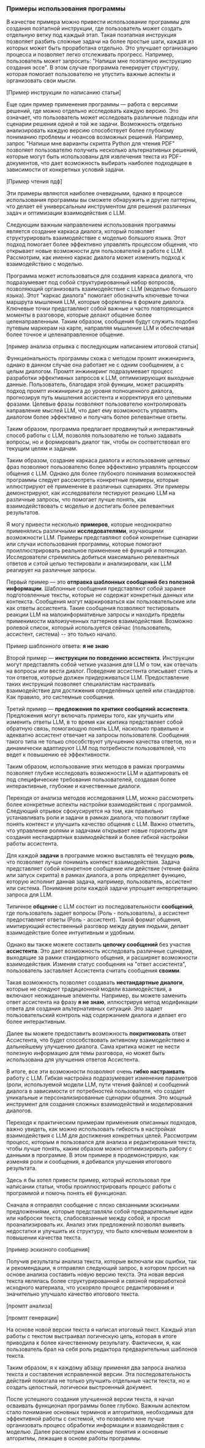 ### Примеры использования программы

В качестве примера можно привести использование программы для создания поэтапной инструкции, где пользователь может создать отдельную ветку под каждый этап. Такая поэтапная инструкция позволяет разбить сложные задачи на более простые шаги, каждая из которых может быть проработана отдельно. Это улучшает организацию процесса и позволяет легко отслеживать прогресс. Например, пользователь может запросить: "Напиши мне поэтапную инструкцию создания эссе". В этом случае программа генерирует структуру, которая помогает пользователю не упустить важные аспекты и организовать свои мысли.

[Пример инструкции по написанию статьи]

Еще один пример применения программы — работа с версиями решений, где можно отдельно исследовать каждую версию. Это означает, что пользователь может исследовать различные подходы или сценарии решения одной и той же задачи. Возможность отдельно анализировать каждую версию способствует более глубокому пониманию проблемы и нюансов возможных решений. Например, запрос "Напиши мне варианты скрипта Python для чтения PDF" позволяет пользователю получить несколько альтернативных решений, которые могут быть использованы для извлечения текста из PDF-документов, что дает возможность выбирать наиболее подходящее в зависимости от конкретных условий задачи.

 [Пример чтения пдф]

Эти примеры являются наиболее очевидными, однако в процессе использования программы вы сможете обнаружить и другие паттерны, что делает её универсальным инструментом для решения различных задач и оптимизации взаимодействия с LLM.

Следующим важным направлением использования программы является создание каркаса диалога, который позволяет структурировать взаимодействие с моделью большого языка. Этот подход помогает более эффективно управлять процессом общения, что открывает новые возможности для пользователей в работе с LLM. Рассмотрим, как именно каркас диалога может изменить подход к взаимодействию с моделью.




Программа может использоваться для создания каркаса диалога, что подразумевает под собой структурированный набор вопросов, позволяющий организовать взаимодействие с LLM (моделью большого языка). Этот "каркас диалога" помогает обозначить ключевые точки маршрута мышления LLM, которые оформлены в формате диалога. Ключевые точки представляют собой важные и часто повторяющиеся моменты в разговоре, которые делают общение более целенаправленным. Таким образом, сообщения будут служить подобно путевым маркерам на карте, направляя мышление LLM и обеспечивая более точное и целенаправленное общение.

[пример анализа отрывка с последующим написанием итоговой статьи]

Функциональность программы схожа с методом промпт инжиниринга, однако в данном случае она работает не с одним сообщением, а с целым диалогом. Промпт инжиниринг подразумевает процесс разработки эффективных запросов к LLM, оптимизирующих выходные данные. Пользователь, благодаря этой функции, может расширять подход промпт инжиниринга до уровня полноценного диалога, прогнозируя путь мышления ассистента и корректируя его целевыми фразами. Целевые фразы позволяют пользователю контролировать направление мыслей LLM, что дает ему возможность управлять диалогом более эффективно и получать более релевантные ответы.

Таким образом, программа предлагает продвинутый и интерактивный способ работы с LLM, позволяя пользователю не только задавать вопросы, но и формировать диалог так, чтобы он соответствовал его текущим целям и задачам.

Таким образом, создание каркаса диалога и использование целевых фраз позволяют пользователю более эффективно управлять процессом общения с LLM. Однако для более глубокого понимания возможностей программы следует рассмотреть конкретные примеры, которые иллюстрируют её применение в различных сценариях. Эти примеры демонстрируют, как исследователи тестируют реакцию LLM на различные запросы, что помогает лучше понять, как взаимодействовать с моделью и достигать более релевантных результатов.




Я могу привести несколько **примеров**, которые неоднократно применялись различными **исследователями**, изучающими возможности LLM. Примеры представляют собой конкретные сценарии или случаи использования программы, которые помогают проиллюстрировать реальное применение её функций и потенциал. Исследователи стремились добиться максимально релевантных ответов и сэтой целью тестировали и анализировали, как LLM реагирует на различные запросы.

Первый пример — это **отправка шаблонных сообщений без полезной информации**. Шаблонные сообщения представляют собой заранее подготовленные тексты, которые не содержат конкретных данных или контекста. Сообщения могут маркироваться как пользовательские или как ответы ассистента. Такие сообщения позволяют тестировать реакции LLM на малоинформативные запросы и находить пределы применимости малоизученных паттернов взаимодействия.  Возможно ролевой список, который используется сейчас (пользователь, ассистент, система) -- это только начало.

Пример шаблонного ответа: **я не знаю**

Второй пример — **инструкции по поведению ассистента**. Инструкции могут представлять собой четкие указания для LLM о том, как отвечать на вопросы или вести диалог. Поведение ассистента описывает стиль и тон ответов, которые должен придерживаться LLM. Предоставление таких инструкций позволяет специалистам настраивать взаимодействие для достижения определённых целей или стандартов. Как правило, это системные сообщения.

Третий пример — **предложения по критике сообщений ассистента**. Предложения могут включать примеры того, как улучшить или изменить ответы LLM, в то время как критика представляет собой обратную связь, помогающую понять LLM, насколько правильно и адекватно ассистент отвечает на запросы пользователя. Сообщения такого типа не только способствуют улучшению качества ответов, но и динамически адаптируют LLM под потребности пользователей, что ведет к повышению её эффективности.

Таким образом, использование этих методов в рамках программы позволяет глубже исследовать возможности LLM и адаптировать её под специфические требования пользователей, создавая более интерактивные, глубокие и качественные диалоги.

Переходя от анализа методов исследования LLM, можно рассмотреть более конкретные аспекты настройки взаимодействия с программой. Следующий отрывок сфокусируется на том, как правильно устанавливать роли и задачи в рамках диалога, что позволит глубже понять контекст и улучшить качество общения с LLM. Важно отметить, что управление ролями и задачами открывает новые горизонты для создания нестандартных взаимодействий и более гибкой настройки работы ассистента.




Для каждой **задачи** в программе можно выставлять её текущую **роль**, что позволяет лучше понимать контекст взаимодействия. Задача представляет собой конкретное сообщение или действие (чтение файла или запуск скрипта) в рамках диалога, а роль определяет функцию, которую исполнит данная задача, например, пользователь, ассистент или система. Понимание роли каждой задачи упрощает интерпретацию запроса для LLM.

Типичное **общение** с LLM состоит из последовательности **сообщений**, где пользователь задает вопросы (Роль - пользователь), а ассистент предоставляет ответы (Роль - ассистент). Такой формат общения, имитирующий естественный разговор между двумя людьми, делает взаимодействие более интуитивным и удобным.

Однако вы также можете составить **цепочку сообщений** без участия **ассистента**. Это дает возможность исследовать различные сценарии, выходящие за рамки стандартного общения, и расширяет возможности взаимодействия. Изменяя статус сообщения на "ответ ассистента", пользователь заставляет Ассистента считать сообщения **своими**.

Такая возможность позволяет создавать **нестандартные диалоги**, которые не следуют традиционной модели взаимодействия, а включают неожиданные элементы. Например, вы можете заменить ответ ассистента на фразу **я не знаю**, иллюстрируя метод модификации ответа для создания альтернативных ситуаций. Это задает пользовательский контроль над содержанием диалога и делает его более интерактивным.

Далее вы можете предоставить возможность **покритиковать** ответ Ассистента, что будет способствовать активному взаимодействию и дальнейшему улучшению диалога. Сама критика может не нести полезную информацию для темы разговора, но может быть использована для улучшения ответов Ассистента.

В итоге, все эти возможности позволяют очень **гибко настраивать** работу с LLM. Гибкая настройка подразумевает изменение параметров (роли, используемой модели LLM, пути чтения файлов) и сообщений диалога в зависимости от потребностей пользователя, что создает уникальные и персонализированные сценарии общения. Это мощный инструмент для создания сложных взаимодействий и моделирования диалогов.

Переходя к практическим примерам применения описанных подходов, важно увидеть, как можно использовать гибкость в настройках взаимодействия с LLM для достижения конкретных целей. Рассмотрим процесс, которым я пользовался для анализа и редактирования текста, чтобы лучше понять, каким образом можно оптимизировать работу с данными в программе. В этом примере я продемонстрирую, как изменяя роли и сообщения, я добивался улучшения итогового результата.




Здесь я бы хотел привести пример, который использовал при написании статьи, чтобы проиллюстрировать процесс работы с программой и помочь понять её функционал. 

Сначала я отправлял сообщение с плохо связанными эскизными предложениями, которые представляли собой предварительные идеи или наброски текста, слабосвязанные между собой, и просил проанализировать их. Анализ этих предложений позволял выявить недостатки и улучшить их структуру, что было ключевым моментом в повышении качества текста.

[пример эскизного сообщения]

Получив результаты анализа текста, которые включали как ошибки, так и рекомендации, я отправлял следующий запрос, в котором просил на основе анализа составить новую версию текста. Эта новая версия текста являлась более структурированной и связной переработкой исходного материала, что ускоряло процесс редактирования и значительно улучшало качество итогового текста. 

[промпт анализа]

[промпт генерации]

На основе новой версии текста я написал итоговый текст. Каждый этап работы с текстом выстраивал логическую цепь, которая в итоге приводила к более качественному результату. Фактически, я, как пользователь брал на себя роль редактора предварительных шаблонов текста.

Таким образом, я к каждому абзацу применял два запроса анализа текста и составления исправленной версии. Эта последовательность действий помогала не только улучшить отдельные части текста, но и создать целостный, логически выстроенный документ.

После успешного создания улучшенной версии текста, я начал осваивать функционал программы более глубоко. Важным аспектом стало понимание основных терминов и алгоритмов, необходимых для эффективной работы с системой, что позволило мне лучше организовать процесс обработки информации и взаимодействия с моделью. Далее рассмотрим ключевые понятия и основные алгоритмы, лежащие в основе работы программы.


